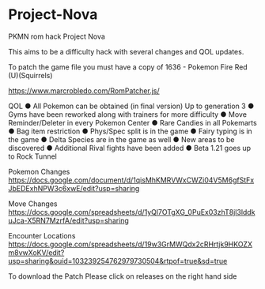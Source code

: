 # Project-Nova
PKMN rom hack Project Nova


This aims to be a difficulty hack with several changes and QOL updates. 

To patch the game file you must have a copy of 1636 - Pokemon Fire Red (U)(Squirrels)

https://www.marcrobledo.com/RomPatcher.js/

QOL
●  All Pokemon can be obtained (in final version) Up to generation 3
●  Gyms have been reworked along with trainers for more difficulty
● Move Reminder/Deleter in every Pokemon Center
● Rare Candies in all Pokemarts
●  Bag item restriction
●  Phys/Spec split is in the game
●  Fairy typing is in the game
●  Delta Species are in the game as well
● New areas to be discovered
●  Additional Rival fights have been added
● Beta 1.21 goes up to Rock Tunnel


Pokemon Changes
https://docs.google.com/document/d/1qisMhKMRVWxCWZi04V5M6gfStFxJbEDExhNPW3c6xwE/edit?usp=sharing

Move Changes
https://docs.google.com/spreadsheets/d/1yQl7OTgXG_0PuEx03zhT8jl3lddkuJca-X5RN7MzrfA/edit?usp=sharing

Encounter Locations
https://docs.google.com/spreadsheets/d/19w3GrMWQdx2cRHrtjk9HKOZXm8vwXoKV/edit?usp=sharing&ouid=103239254762979730504&rtpof=true&sd=true 


To download the Patch Please click on releases on the right hand side

